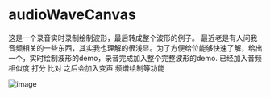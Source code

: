 # audioWaveCanvas
这是一个录音实时录制绘制波形，最后转成整个波形的例子。
最近老是有人问我音频相关的一些东西，其实我也理解的很浅显。为了方便给位能够快速了解，给出一个，实时绘制波形的demo，录音完成加入整个完整波形的demo.
已经加入音频相似度 打分 比对
之后会加入变声 频谱绘制等功能


![image](https://github.com/cokuscz/audioWaveCanvas/blob/master/ScreenShot/pre.png)

